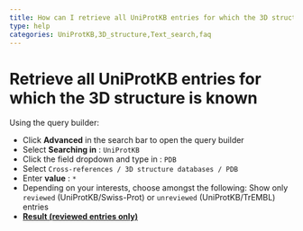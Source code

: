 ```yaml
---
title: How can I retrieve all UniProtKB entries for which the 3D structure is known?
type: help
categories: UniProtKB,3D_structure,Text_search,faq
---
```


# Retrieve all UniProtKB entries for which the 3D structure is known

Using the query builder:

- Click **Advanced** in the search bar to open the query builder
- Select **Searching in** : `UniProtKB`
- Click the field dropdown and type in : `PDB`
- Select `Cross-references / 3D structure databases / PDB`
- Enter **value** : `*`
- Depending on your interests, choose amongst the following: Show only `reviewed` (UniProtKB/Swiss-Prot) or `unreviewed` (UniProtKB/TrEMBL) entries
- **[Result (reviewed entries only)](<https://www.uniprot.org/uniprotkb?query=(database:pdb)%20AND%20(reviewed:true)>)**
